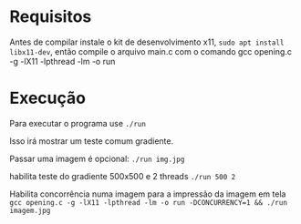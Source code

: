# Requisitos
Antes de compilar instale o kit de desenvolvimento x11, `sudo apt install libx11-dev`, então compile o arquivo main.c com o comando 
gcc opening.c -g -lX11 -lpthread -lm -o run
# Execução
Para executar o programa use
`./run`

Isso irá mostrar um teste comum gradiente.

Passar uma imagem é opcional:
`./run img.jpg`

habilita teste do gradiente 500x500 e 2 threads
`./run 500 2`

Habilita concorrência numa imagem para a impressão da imagem em tela
`gcc opening.c -g -lX11 -lpthread -lm -o run -DCONCURRENCY=1 && ./run imagem.jpg`